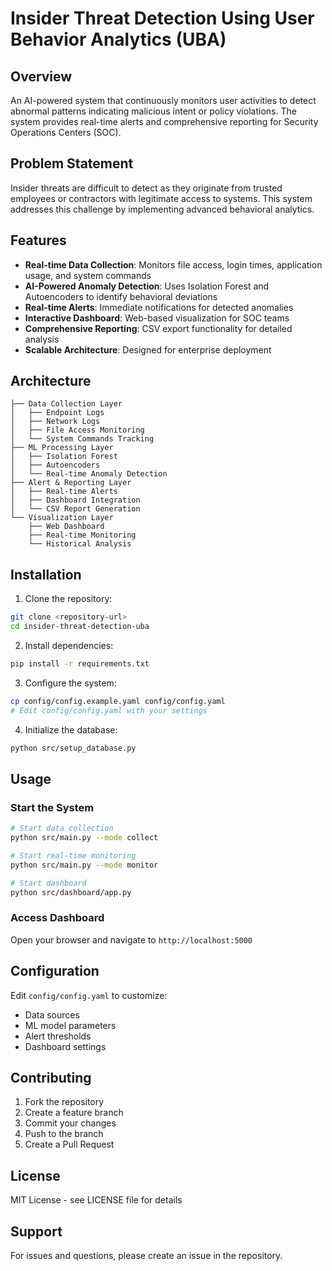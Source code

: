 # Insider Threat Detection Using User Behavior Analytics (UBA)

## Overview
An AI-powered system that continuously monitors user activities to detect abnormal patterns indicating malicious intent or policy violations. The system provides real-time alerts and comprehensive reporting for Security Operations Centers (SOC).

## Problem Statement
Insider threats are difficult to detect as they originate from trusted employees or contractors with legitimate access to systems. This system addresses this challenge by implementing advanced behavioral analytics.

## Features
- **Real-time Data Collection**: Monitors file access, login times, application usage, and system commands
- **AI-Powered Anomaly Detection**: Uses Isolation Forest and Autoencoders to identify behavioral deviations
- **Real-time Alerts**: Immediate notifications for detected anomalies
- **Interactive Dashboard**: Web-based visualization for SOC teams
- **Comprehensive Reporting**: CSV export functionality for detailed analysis
- **Scalable Architecture**: Designed for enterprise deployment

## Architecture
```
├── Data Collection Layer
│   ├── Endpoint Logs
│   ├── Network Logs
│   ├── File Access Monitoring
│   └── System Commands Tracking
├── ML Processing Layer
│   ├── Isolation Forest
│   ├── Autoencoders
│   └── Real-time Anomaly Detection
├── Alert & Reporting Layer
│   ├── Real-time Alerts
│   ├── Dashboard Integration
│   └── CSV Report Generation
└── Visualization Layer
    ├── Web Dashboard
    ├── Real-time Monitoring
    └── Historical Analysis
```

## Installation

1. Clone the repository:
```bash
git clone <repository-url>
cd insider-threat-detection-uba
```

2. Install dependencies:
```bash
pip install -r requirements.txt
```

3. Configure the system:
```bash
cp config/config.example.yaml config/config.yaml
# Edit config/config.yaml with your settings
```

4. Initialize the database:
```bash
python src/setup_database.py
```

## Usage

### Start the System
```bash
# Start data collection
python src/main.py --mode collect

# Start real-time monitoring
python src/main.py --mode monitor

# Start dashboard
python src/dashboard/app.py
```

### Access Dashboard
Open your browser and navigate to `http://localhost:5000`

## Configuration
Edit `config/config.yaml` to customize:
- Data sources
- ML model parameters
- Alert thresholds
- Dashboard settings

## Contributing
1. Fork the repository
2. Create a feature branch
3. Commit your changes
4. Push to the branch
5. Create a Pull Request

## License
MIT License - see LICENSE file for details

## Support
For issues and questions, please create an issue in the repository.